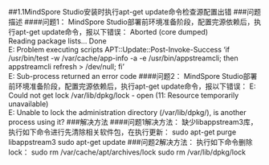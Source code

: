 ##1.1MindSpore Studio安装时执行apt-get update命令检查源配置出错
###问题描述
####问题1：
MindSpore Studio部署前环境准备阶段，配置完源依赖后，执行apt-get update命令，报以下错误：
Aborted (core dumped)  
Reading package lists… Done  
E: Problem executing scripts APT::Update::Post-Invoke-Success ‘if /usr/bin/test -w /var/cache/app-info -a -e /usr/bin/appstreamcli; then appstreamcli refresh > /dev/null; fi’  
E: Sub-process returned an error code
####问题2：
MindSpore Studio部署前环境准备阶段，配置完源依赖后，执行apt-get update命令，报以下错误：
E: Could not get lock /var/lib/dpkg/lock - open (11: Resource temporarily unavailable)  
E: Unable to lock the administration directory (/var/lib/dpkg/), is another process using it?
###解决方法
####问题1解决方法：
缺少libappstream3库，执行如下命令进行先清除相关软件包，在执行更新：
sudo apt-get purge libappstream3 
sudo apt-get update
###问题2解决方法：
执行如下命令删除lock：
sudo rm /var/cache/apt/archives/lock 
sudo rm /var/lib/dpkg/lock
